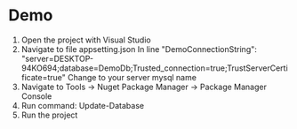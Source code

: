 # Demo
1. Open the project with Visual Studio
2. Navigate to file appsetting.json 
	 In line "DemoConnectionString": "server=DESKTOP-94KO694;database=DemoDb;Trusted_connection=true;TrustServerCertificate=true"
   Change to your server mysql name
3. Navigate to Tools -> Nuget Package Manager -> Package Manager Console
4. Run command: Update-Database
5. Run the project
